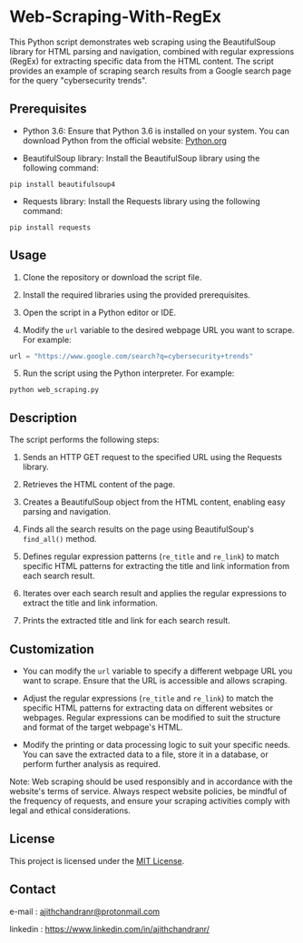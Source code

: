 # Web-Scraping-With-RegEx
 
This Python script demonstrates web scraping using the BeautifulSoup library for HTML parsing and navigation, combined with regular expressions (RegEx) for extracting specific data from the HTML content. The script provides an example of scraping search results from a Google search page for the query "cybersecurity trends".

## Prerequisites
- Python 3.6: Ensure that Python 3.6 is installed on your system. You can download Python from the official website: [Python.org](https://www.python.org/downloads/)

- BeautifulSoup library: Install the BeautifulSoup library using the following command:
```
pip install beautifulsoup4
```

- Requests library: Install the Requests library using the following command:
```
pip install requests
```

## Usage
1. Clone the repository or download the script file.

2. Install the required libraries using the provided prerequisites.

3. Open the script in a Python editor or IDE.

4. Modify the `url` variable to the desired webpage URL you want to scrape. For example:
```python
url = "https://www.google.com/search?q=cybersecurity+trends"
```

5. Run the script using the Python interpreter. For example:
```
python web_scraping.py
```

## Description
The script performs the following steps:

1. Sends an HTTP GET request to the specified URL using the Requests library.

2. Retrieves the HTML content of the page.

3. Creates a BeautifulSoup object from the HTML content, enabling easy parsing and navigation.

4. Finds all the search results on the page using BeautifulSoup's `find_all()` method.

5. Defines regular expression patterns (`re_title` and `re_link`) to match specific HTML patterns for extracting the title and link information from each search result.

6. Iterates over each search result and applies the regular expressions to extract the title and link information.

7. Prints the extracted title and link for each search result.

## Customization
- You can modify the `url` variable to specify a different webpage URL you want to scrape. Ensure that the URL is accessible and allows scraping.

- Adjust the regular expressions (`re_title` and `re_link`) to match the specific HTML patterns for extracting data on different websites or webpages. Regular expressions can be modified to suit the structure and format of the target webpage's HTML.

- Modify the printing or data processing logic to suit your specific needs. You can save the extracted data to a file, store it in a database, or perform further analysis as required.

Note: Web scraping should be used responsibly and in accordance with the website's terms of service. Always respect website policies, be mindful of the frequency of requests, and ensure your scraping activities comply with legal and ethical considerations.

## License
This project is licensed under the [MIT License](https://opensource.org/licenses/MIT). 

## Contact

e-mail     : ajithchandranr@protonmail.com 
 
linkedin  : https://www.linkedin.com/in/ajithchandranr/
